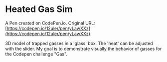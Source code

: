 # Heated Gas Sim

A Pen created on CodePen.io. Original URL: [https://codepen.io/12uler/pen/yLawXXz](https://codepen.io/12uler/pen/yLawXXz).

3D model of trapped gasses in a 'glass' box. The 'heat' can be adjusted with the slider. My goal is to demonstrate visually the behavior of gasses for the Codepen challenge "Gas".  
